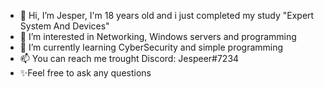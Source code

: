 - 👋 Hi, I’m Jesper, I'm 18 years old and i just completed my study "Expert System And Devices"
- 👀 I’m interested in Networking, Windows servers and programming
- 🌱 I’m currently learning CyberSecurity and simple programming
- 📫 You can reach me trought Discord: Jespeer#7234
- ✨Feel free to ask any questions

<!---
JesperVDelzen/JesperVDelzen is a ✨ special ✨ repository because its `README.md` (this file) appears on your GitHub profile.
You can click the Preview link to take a look at your changes.
--->
